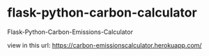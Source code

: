 # flask-python-carbon-calculator
Flask-Python-Carbon-Emissions-Calculator <br />

view in this url:
https://carbon-emissionscalculator.herokuapp.com/
